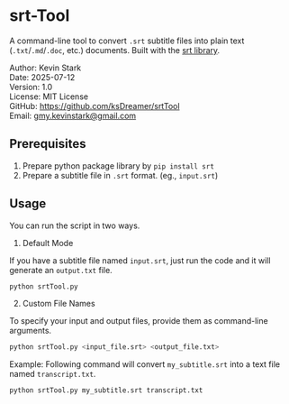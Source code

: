 # srt-Tool
A command-line tool to convert `.srt` subtitle files into plain text (`.txt`/`.md`/`.doc`, etc.) documents. Built with the [srt library](https://pypi.org/project/srt/). 

Author: Kevin Stark  
Date: 2025-07-12  
Version: 1.0  
License: MIT License  
GitHub: https://github.com/ksDreamer/srtTool  
Email: gmy.kevinstark@gmail.com

## Prerequisites
1. Prepare python package library by `pip install srt`
2. Prepare a subtitle file in `.srt` format. (eg., `input.srt`)

## Usage
You can run the script in two ways.

1. Default Mode

If you have a subtitle file named `input.srt`, just run the code and it will generate an `output.txt` file.

```Bash
python srtTool.py
```
2. Custom File Names

To specify your input and output files, provide them as command-line arguments.

```Bash
python srtTool.py <input_file.srt> <output_file.txt>
```
Example:
Following command will convert `my_subtitle.srt` into a text file named `transcript.txt`.

```Bash
python srtTool.py my_subtitle.srt transcript.txt
```